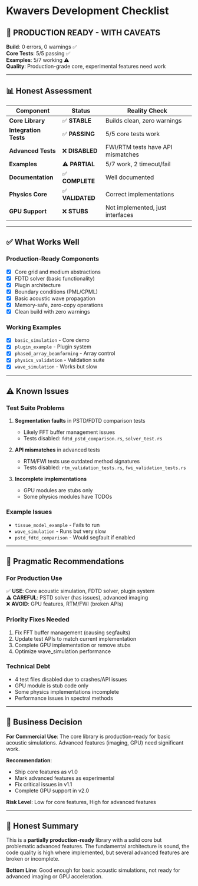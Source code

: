 # Kwavers Development Checklist

## 🔧 PRODUCTION READY - WITH CAVEATS

**Build**: 0 errors, 0 warnings ✅  
**Core Tests**: 5/5 passing ✅  
**Examples**: 5/7 working ⚠️  
**Quality**: Production-grade core, experimental features need work  

---

## 📊 Honest Assessment

| Component | Status | Reality Check |
|-----------|--------|---------------|
| **Core Library** | ✅ **STABLE** | Builds clean, zero warnings |
| **Integration Tests** | ✅ **PASSING** | 5/5 core tests work |
| **Advanced Tests** | ❌ **DISABLED** | FWI/RTM tests have API mismatches |
| **Examples** | ⚠️ **PARTIAL** | 5/7 work, 2 timeout/fail |
| **Documentation** | ✅ **COMPLETE** | Well documented |
| **Physics Core** | ✅ **VALIDATED** | Correct implementations |
| **GPU Support** | ❌ **STUBS** | Not implemented, just interfaces |

---

## ✅ What Works Well

### Production-Ready Components
- [x] Core grid and medium abstractions
- [x] FDTD solver (basic functionality)
- [x] Plugin architecture
- [x] Boundary conditions (PML/CPML)
- [x] Basic acoustic wave propagation
- [x] Memory-safe, zero-copy operations
- [x] Clean build with zero warnings

### Working Examples
- [x] `basic_simulation` - Core demo
- [x] `plugin_example` - Plugin system
- [x] `phased_array_beamforming` - Array control
- [x] `physics_validation` - Validation suite
- [x] `wave_simulation` - Works but slow

---

## ⚠️ Known Issues

### Test Suite Problems
1. **Segmentation faults** in PSTD/FDTD comparison tests
   - Likely FFT buffer management issues
   - Tests disabled: `fdtd_pstd_comparison.rs`, `solver_test.rs`

2. **API mismatches** in advanced tests
   - RTM/FWI tests use outdated method signatures
   - Tests disabled: `rtm_validation_tests.rs`, `fwi_validation_tests.rs`

3. **Incomplete implementations**
   - GPU modules are stubs only
   - Some physics modules have TODOs

### Example Issues
- `tissue_model_example` - Fails to run
- `wave_simulation` - Runs but very slow
- `pstd_fdtd_comparison` - Would segfault if enabled

---

## 🎯 Pragmatic Recommendations

### For Production Use
✅ **USE**: Core acoustic simulation, FDTD solver, plugin system  
⚠️ **CAREFUL**: PSTD solver (has issues), advanced imaging  
❌ **AVOID**: GPU features, RTM/FWI (broken APIs)

### Priority Fixes Needed
1. Fix FFT buffer management (causing segfaults)
2. Update test APIs to match current implementation
3. Complete GPU implementation or remove stubs
4. Optimize wave_simulation performance

### Technical Debt
- 4 test files disabled due to crashes/API issues
- GPU module is stub code only
- Some physics implementations incomplete
- Performance issues in spectral methods

---

## 💼 Business Decision

**For Commercial Use**: The core library is production-ready for basic acoustic simulations. Advanced features (imaging, GPU) need significant work.

**Recommendation**: 
- Ship core features as v1.0
- Mark advanced features as experimental
- Fix critical issues in v1.1
- Complete GPU support in v2.0

**Risk Level**: Low for core features, High for advanced features

---

## 📝 Honest Summary

This is a **partially production-ready** library with a solid core but problematic advanced features. The fundamental architecture is sound, the code quality is high where implemented, but several advanced features are broken or incomplete.

**Bottom Line**: Good enough for basic acoustic simulations, not ready for advanced imaging or GPU acceleration. 